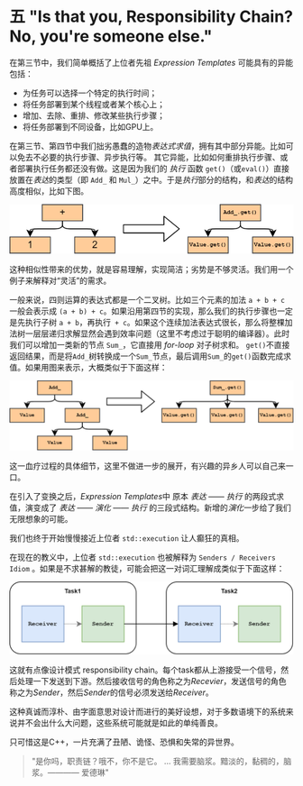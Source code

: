 # 五 "Is that you, Responsibility Chain? No, you're someone else."

在第三节中，我们简单概括了上位者先祖 *Expression Templates* 可能具有的异能包括：
* 为任务可以选择一个特定的执行时间；
* 将任务部署到某个线程或者某个核心上；
* 增加、去除、重排、修改某些执行步骤；
* 将任务部署到不同设备，比如GPU上。

在第三节、第四节中我们拙劣愚蠢的造物*表达式求值*，拥有其中部分异能。比如可以免去不必要的执行步骤、异步执行等。
其它异能，比如如何重排执行步骤、或者部署执行任务都还没有做。这是因为我们的 *执行* 函数 `get()`（或`eval()`）直接放置在*表达*的类型（即 `Add_` 和 `Mul_`）之中。于是*执行*部分的结构，和*表达*的结构高度相似，比如下图。

![](media/Reform.png)

这种相似性带来的优势，就是容易理解，实现简洁；劣势是不够灵活。我们用一个例子来解释对“灵活”的需求。

一般来说，四则运算的表达式都是一个二叉树。比如三个元素的加法 `a + b + c` 一般会表示成 `(a + b) + c`。如果沿用第四节的实现，那么我们的执行步骤也一定是先执行子树 `a + b`，再执行` + c`。如果这个连续加法表达式很长，那么将整棵加法树一层层递归求解显然会遇到效率问题（这里不考虑过于聪明的编译器）。此时我们可以增加一类新的节点 `Sum_`，它直接用 *for-loop* 对子树求和。 `get()`不直接返回结果，而是将`Add_`树转换成一个`Sum_`节点，最后调用`Sum_`的`get()`函数完成求值。如果用图来表示，大概类似于下面这样：

![](media/Reform-2.png)

这一血疗过程的具体细节，这里不做进一步的展开，有兴趣的异乡人可以自己来一口。

在引入了变换之后，*Expression Templates*中 原本 *表达* —— *执行* 的两段式求值，演变成了 *表达* —— *演化* —— *执行* 的三段式结构。新增的*演化*一步给了我们无限想象的可能。

我们也终于开始慢慢接近上位者 `std::execution` 让人癫狂的真相。

在现在的教义中，上位者 `std::execution` 也被解释为 `Senders / Receivers Idiom` 。如果是不求甚解的教徒，可能会把这一对词汇理解成类似于下面这样：

![](media/SndRcvWrong.png)

这就有点像设计模式 responsibility chain。每个task都从上游接受一个信号，然后处理一下发送到下游。然后接收信号的角色称之为*Recevier*，发送信号的角色称之为*Sender*，然后*Sender*的信号必须发送给*Receiver*。

这种真诚而淳朴、由字面意思对设计而进行的美好设想，对于多数语境下的系统来说并不会出什么大问题，这些系统可能就是如此的单纯善良。

只可惜这是C++，一片充满了丑陋、诡怪、恐惧和失常的异世界。

> "是你吗，职责链？哦不，你不是它。 … 我需要脑浆。黯淡的，黏稠的，脑浆。———— 爱德琳"